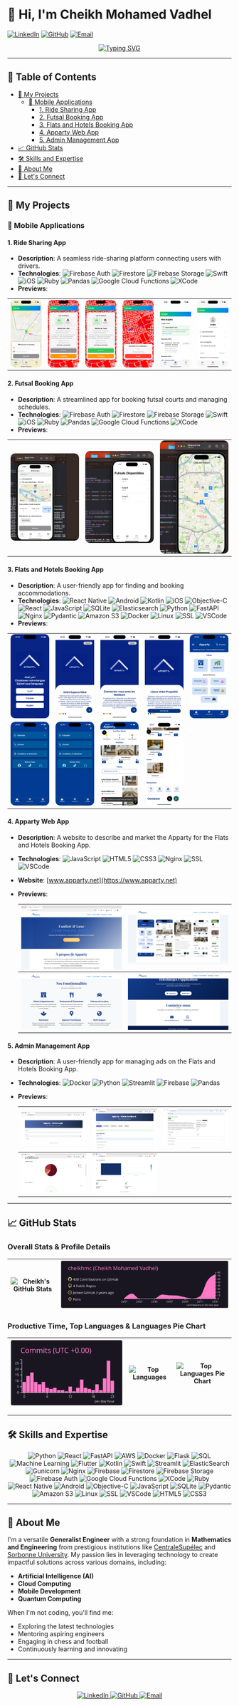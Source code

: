 # 👋 Hi, I'm Cheikh Mohamed Vadhel

[![LinkedIn](https://img.shields.io/badge/LinkedIn-%230077B5.svg?&style=for-the-badge&logo=linkedin&logoColor=white)](https://www.linkedin.com/in/cheikh-mohamed-vadhel/) 
[![GitHub](https://img.shields.io/badge/GitHub-%2312100E.svg?&style=for-the-badge&logo=github&logoColor=white)](https://github.com/cheikhmc) 
[![Email](https://img.shields.io/badge/Email-%23D14836.svg?&style=for-the-badge&logo=gmail&logoColor=white)](mailto:medlimame99@gmail.com)

<p align="center">
  <a href="https://git.io/typing-svg">
    <img src="https://readme-typing-svg.herokuapp.com?color=%2336BCF7&lines=Engineer+and+Tech+Enthusiast;Generalist+with+Expertise+in+AI,+Cloud,+and+Mobile+Apps;Passionate+About+Innovation+and+Learning" alt="Typing SVG" />
  </a>
</p>

---

## 📖 Table of Contents
- [🚀 My Projects](#-my-projects)
  - [📱 Mobile Applications](#-mobile-applications)
    - [1. Ride Sharing App](#1-ride-sharing-app)
    - [2. Futsal Booking App](#2-futsal-booking-app)
    - [3. Flats and Hotels Booking App](#3-flats-and-hotels-booking-app)
    - [4. Apparty Web App](#4-apparty-web-app)
    - [5. Admin Management App](#5-admin-management-app)
- [📈 GitHub Stats](#-github-stats)
- [🛠️ Skills and Expertise](#️-skills-and-expertise)
- [🌟 About Me](#-about-me)
- [🔗 Let's Connect](#-lets-connect)

---

## 🚀 My Projects

### 📱 Mobile Applications

#### 1. **Ride Sharing App**
- **Description**: A seamless ride-sharing platform connecting users with drivers.
- **Technologies**: 
  ![Firebase Auth](https://img.shields.io/badge/Firebase%20Auth-FFA611?style=for-the-badge&logo=firebase&logoColor=white) 
  ![Firestore](https://img.shields.io/badge/Firestore-FFCA28?style=for-the-badge&logo=google-cloud-firestore&logoColor=black) 
  ![Firebase Storage](https://img.shields.io/badge/Firebase%20Storage-FFA611?style=for-the-badge&logo=firebase&logoColor=white) 
  ![Swift](https://img.shields.io/badge/Swift-FA7343?style=for-the-badge&logo=swift&logoColor=white) 
  ![iOS](https://img.shields.io/badge/iOS-000000?style=for-the-badge&logo=ios&logoColor=white) 
  ![Ruby](https://img.shields.io/badge/Ruby-CC342D?style=for-the-badge&logo=ruby&logoColor=white) 
  ![Pandas](https://img.shields.io/badge/Pandas-150458?style=for-the-badge&logo=pandas&logoColor=white) 
  ![Google Cloud Functions](https://img.shields.io/badge/Google%20Cloud%20Functions-4285F4?style=for-the-badge&logo=google-cloud&logoColor=white) 
  ![XCode](https://img.shields.io/badge/Xcode-1575F9?style=for-the-badge&logo=xcode&logoColor=white)
- **Previews**:

<table>
  <tr>
    <td><img src="/lahagni1.png" alt="Ride Sharing App 1" width="200" style="border-radius: 10px;"/></td>
    <td><img src="/lahagni2.png" alt="Ride Sharing App 2" width="200" style="border-radius: 10px;"/></td>
    <td><img src="/lahagni3.png" alt="Ride Sharing App 3" width="200" style="border-radius: 10px;"/></td>
    <td><img src="/lahagni4.png" alt="Ride Sharing App 4" width="200" style="border-radius: 10px;"/></td>
    <td><img src="/lahagni5.png" alt="Ride Sharing App 5" width="200" style="border-radius: 10px;"/></td>
    <td><img src="/lahagni6.png" alt="Ride Sharing App 6" width="200" style="border-radius: 10px;"/></td>
  </tr>
</table>

#### 2. **Futsal Booking App**
- **Description**: A streamlined app for booking futsal courts and managing schedules.
- **Technologies**: 
  ![Firebase Auth](https://img.shields.io/badge/Firebase%20Auth-FFA611?style=for-the-badge&logo=firebase&logoColor=white) 
  ![Firestore](https://img.shields.io/badge/Firestore-FFCA28?style=for-the-badge&logo=google-cloud-firestore&logoColor=black) 
  ![Firebase Storage](https://img.shields.io/badge/Firebase%20Storage-FFA611?style=for-the-badge&logo=firebase&logoColor=white) 
  ![Swift](https://img.shields.io/badge/Swift-FA7343?style=for-the-badge&logo=swift&logoColor=white) 
  ![iOS](https://img.shields.io/badge/iOS-000000?style=for-the-badge&logo=ios&logoColor=white) 
  ![Ruby](https://img.shields.io/badge/Ruby-CC342D?style=for-the-badge&logo=ruby&logoColor=white) 
  ![Pandas](https://img.shields.io/badge/Pandas-150458?style=for-the-badge&logo=pandas&logoColor=white) 
  ![Google Cloud Functions](https://img.shields.io/badge/Google%20Cloud%20Functions-4285F4?style=for-the-badge&logo=google-cloud&logoColor=white) 
  ![XCode](https://img.shields.io/badge/Xcode-1575F9?style=for-the-badge&logo=xcode&logoColor=white)
- **Previews**:

<table>
  <tr>
    <td><img src="/futsal1.jpeg" alt="Futsal App 1" width="200" style="border-radius: 10px;"/></td>
    <td><img src="/futsal2.jpeg" alt="Futsal App 2" width="200" style="border-radius: 10px;"/></td>
    <td><img src="/futsal3.jpeg" alt="Futsal App 3" width="200" style="border-radius: 10px;"/></td>
  </tr>
</table>

#### 3. **Flats and Hotels Booking App**
- **Description**: A user-friendly app for finding and booking accommodations.
- **Technologies**: 
  ![React Native](https://img.shields.io/badge/React%20Native-20232A?style=for-the-badge&logo=react&logoColor=61DAFB) 
  ![Android](https://img.shields.io/badge/Android-3DDC84?style=for-the-badge&logo=android&logoColor=white) 
  ![Kotlin](https://img.shields.io/badge/Kotlin-7F52FF?style=for-the-badge&logo=kotlin&logoColor=white) 
  ![iOS](https://img.shields.io/badge/iOS-000000?style=for-the-badge&logo=ios&logoColor=white) 
  ![Objective-C](https://img.shields.io/badge/Objective--C-438eff?style=for-the-badge&logo=apple&logoColor=white) 
  ![React](https://img.shields.io/badge/React-61DAFB?style=for-the-badge&logo=react&logoColor=black) 
  ![JavaScript](https://img.shields.io/badge/JavaScript-F7DF1E?style=for-the-badge&logo=javascript&logoColor=black) 
  ![SQLite](https://img.shields.io/badge/SQLite-003B57?style=for-the-badge&logo=sqlite&logoColor=white) 
  ![Elasticsearch](https://img.shields.io/badge/Elasticsearch-005571?style=for-the-badge&logo=elasticsearch&logoColor=white) 
  ![Python](https://img.shields.io/badge/Python-3776AB?style=for-the-badge&logo=python&logoColor=white) 
  ![FastAPI](https://img.shields.io/badge/FastAPI-009688?style=for-the-badge&logo=fastapi&logoColor=white) 
  ![Nginx](https://img.shields.io/badge/Nginx-009639?style=for-the-badge&logo=nginx&logoColor=white) 
  ![Pydantic](https://img.shields.io/badge/Pydantic-FF5A00?style=for-the-badge&logo=pydantic&logoColor=white) 
  ![Amazon S3](https://img.shields.io/badge/Amazon%20S3-569A31?style=for-the-badge&logo=amazon-s3&logoColor=white) 
  ![Docker](https://img.shields.io/badge/Docker-2496ED?style=for-the-badge&logo=docker&logoColor=white) 
  ![Linux](https://img.shields.io/badge/Linux-FCC624?style=for-the-badge&logo=linux&logoColor=black) 
  ![SSL](https://img.shields.io/badge/SSL-000000?style=for-the-badge&logo=ssl&logoColor=white) 
  ![VSCode](https://img.shields.io/badge/VS%20Code-007ACC?style=for-the-badge&logo=visual-studio-code&logoColor=white)
- **Previews**:

<table>
  <tr>
    <td><img src="/flat1.png" alt="Flats App 1" width="200" style="border-radius: 10px;"/></td>
    <td><img src="/flat2.png" alt="Flats App 2" width="200" style="border-radius: 10px;"/></td>
    <td><img src="/flat3.png" alt="Flats App 3" width="200" style="border-radius: 10px;"/></td>
    <td><img src="/flat4.png" alt="Flats App 4" width="200" style="border-radius: 10px;"/></td>
    <td><img src="/flat5.png" alt="Flats App 5" width="200" style="border-radius: 10px;"/></td>
  </tr>
  <tr>
    <td><img src="/flat6.png" alt="Flats App 6" width="200" style="border-radius: 10px;"/></td>
    <td><img src="/flat7.png" alt="Flats App 7" width="200" style="border-radius: 10px;"/></td>
    <td><img src="/flat8.png" alt="Flats App 8" width="200" style="border-radius: 10px;"/></td>
    <td><img src="/flat9.png" alt="Flats App 9" width="200" style="border-radius: 10px;"/></td>
  </tr>
</table>

#### 4. **Apparty Web App**
- **Description**: A website to describe and market the Apparty for the Flats and Hotels Booking App.
- **Technologies**: 
  ![JavaScript](https://img.shields.io/badge/JavaScript-F7DF1E?style=for-the-badge&logo=javascript&logoColor=black) 
  ![HTML5](https://img.shields.io/badge/HTML5-E34F26?style=for-the-badge&logo=html5&logoColor=white) 
  ![CSS3](https://img.shields.io/badge/CSS3-1572B6?style=for-the-badge&logo=css3&logoColor=white) 
  ![Nginx](https://img.shields.io/badge/Nginx-009639?style=for-the-badge&logo=nginx&logoColor=white) 
  ![SSL](https://img.shields.io/badge/SSL-000000?style=for-the-badge&logo=ssl&logoColor=white) 
  ![VSCode](https://img.shields.io/badge/VS%20Code-007ACC?style=for-the-badge&logo=visual-studio-code&logoColor=white)
- **Website**: [www.apparty.net](https://www.apparty.net)
- **Previews**:

  | ![Apparty Web 1](/apparty1.png) | ![Apparty Web 2](/apparty2.png) |
  |:-------------------------------:|:-------------------------------:|
  | ![Apparty Web 3](/apparty3.png) | ![Apparty Web 4](/apparty4.png) |

#### 5. **Admin Management App**
- **Description**: A user-friendly app for managing ads on the Flats and Hotels Booking App.
- **Technologies**: 
  ![Docker](https://img.shields.io/badge/Docker-2496ED?style=for-the-badge&logo=docker&logoColor=white) 
  ![Python](https://img.shields.io/badge/Python-3776AB?style=for-the-badge&logo=python&logoColor=white) 
  ![Streamlit](https://img.shields.io/badge/Streamlit-FF4B4B?style=for-the-badge&logo=streamlit&logoColor=white) 
  ![Firebase](https://img.shields.io/badge/Firebase-FFCA28?style=for-the-badge&logo=firebase&logoColor=black) 
  ![Pandas](https://img.shields.io/badge/Pandas-150458?style=for-the-badge&logo=pandas&logoColor=white)
- **Previews**:

  | ![Admin App 1](/admin1.png) | ![Admin App 2](/admin2.png) | ![Admin App 3](/admin3.png) |
  |:-----------------------------:|:-----------------------------:|:-----------------------------:|
  | ![Admin App 4](/admin4.png) | ![Admin App 5](/admin5.png) |                                 |

---

## 📈 GitHub Stats

### Overall Stats & Profile Details

| ![Cheikh's GitHub Stats](https://github-readme-stats-opal-ten-79.vercel.app/api?username=cheikhmc&show_icons=true&theme=radical) | ![Profile Details](https://raw.githubusercontent.com/cheikhmc/github-profile-summary-cards-example/master/profile-summary-card-output/omni/0-profile-details.svg) |
|:-------------------------------------------------------------------------------------------------------------:|:-----------------------------------------------------------------------------------------------------------------------------------------------------------------:|

### Productive Time, Top Languages & Languages Pie Chart

| ![Productive Time](https://raw.githubusercontent.com/cheikhmc/github-profile-summary-cards-example/master/profile-summary-card-output/omni/4-productive-time.svg) | ![Top Languages](https://github-readme-stats-opal-ten-79.vercel.app/api/top-langs/?username=cheikhmc&langs_count=18&theme=radical) | ![Top Languages Pie Chart](https://github-readme-stats-opal-ten-79.vercel.app/api/top-langs/?username=cheikhmc&theme=radical&layout=pie) |
|:-----------------------------------------------------------------------------------------------------------------------------------------------------------------:|:---------------------------------------------------------------------------------------------------------------------------------------:|:-------------------------------------------------------------------------------------------------------------------------------------:|

---

## 🛠️ Skills and Expertise

<p align="center">
  <img src="https://img.shields.io/badge/Python-3776AB?style=for-the-badge&logo=python&logoColor=white" alt="Python"/>
  <img src="https://img.shields.io/badge/React-61DAFB?style=for-the-badge&logo=react&logoColor=white" alt="React"/>
  <img src="https://img.shields.io/badge/FastAPI-009688?style=for-the-badge&logo=fastapi&logoColor=white" alt="FastAPI"/>
  <img src="https://img.shields.io/badge/AWS-232F3E?style=for-the-badge&logo=amazon-aws&logoColor=white" alt="AWS"/>
  <img src="https://img.shields.io/badge/Docker-2496ED?style=for-the-badge&logo=docker&logoColor=white" alt="Docker"/>
  <img src="https://img.shields.io/badge/Flask-000000?style=for-the-badge&logo=flask&logoColor=white" alt="Flask"/>
  <img src="https://img.shields.io/badge/SQL-4479A1?style=for-the-badge&logo=MySQL&logoColor=white" alt="SQL"/>
  <img src="https://img.shields.io/badge/Machine%20Learning-0071C5?style=for-the-badge&logo=TensorFlow&logoColor=white" alt="Machine Learning"/>
  <img src="https://img.shields.io/badge/Flutter-02569B?style=for-the-badge&logo=flutter&logoColor=white" alt="Flutter"/>
  <img src="https://img.shields.io/badge/Kotlin-7F52FF?style=for-the-badge&logo=kotlin&logoColor=white" alt="Kotlin"/>
  <img src="https://img.shields.io/badge/Swift-FA7343?style=for-the-badge&logo=swift&logoColor=white" alt="Swift"/>
  <img src="https://img.shields.io/badge/Streamlit-FF4B4B?style=for-the-badge&logo=streamlit&logoColor=white" alt="Streamlit"/>
  <img src="https://img.shields.io/badge/ElasticSearch-005571?style=for-the-badge&logo=elasticsearch&logoColor=white" alt="ElasticSearch"/>
  <img src="https://img.shields.io/badge/Gunicorn-424D5C?style=for-the-badge&logo=gunicorn&logoColor=white" alt="Gunicorn"/>
  <img src="https://img.shields.io/badge/Nginx-009639?style=for-the-badge&logo=nginx&logoColor=white" alt="Nginx"/>
  
  <!-- New Technologies Added Below -->
  <img src="https://img.shields.io/badge/Firebase-FFA611?style=for-the-badge&logo=firebase&logoColor=white" alt="Firebase"/>
  <img src="https://img.shields.io/badge/Firestore-FFCA28?style=for-the-badge&logo=google-cloud-firestore&logoColor=black" alt="Firestore"/>
  <img src="https://img.shields.io/badge/Firebase%20Storage-FFA611?style=for-the-badge&logo=firebase&logoColor=white" alt="Firebase Storage"/>
  <img src="https://img.shields.io/badge/Firebase%20Auth-FFA611?style=for-the-badge&logo=firebase&logoColor=white" alt="Firebase Auth"/>
  <img src="https://img.shields.io/badge/Google%20Cloud%20Functions-4285F4?style=for-the-badge&logo=google-cloud&logoColor=white" alt="Google Cloud Functions"/>
  <img src="https://img.shields.io/badge/Xcode-1575F9?style=for-the-badge&logo=xcode&logoColor=white" alt="XCode"/>
  <img src="https://img.shields.io/badge/Ruby-CC342D?style=for-the-badge&logo=ruby&logoColor=white" alt="Ruby"/>
  <img src="https://img.shields.io/badge/React%20Native-20232A?style=for-the-badge&logo=react&logoColor=61DAFB" alt="React Native"/>
  <img src="https://img.shields.io/badge/Android-3DDC84?style=for-the-badge&logo=android&logoColor=white" alt="Android"/>
  <img src="https://img.shields.io/badge/Objective--C-438eff?style=for-the-badge&logo=apple&logoColor=white" alt="Objective-C"/>
  <img src="https://img.shields.io/badge/JavaScript-F7DF1E?style=for-the-badge&logo=javascript&logoColor=black" alt="JavaScript"/>
  <img src="https://img.shields.io/badge/SQLite-003B57?style=for-the-badge&logo=sqlite&logoColor=white" alt="SQLite"/>
  <img src="https://img.shields.io/badge/Pydantic-FF5A00?style=for-the-badge&logo=pydantic&logoColor=white" alt="Pydantic"/>
  <img src="https://img.shields.io/badge/Amazon%20S3-569A31?style=for-the-badge&logo=amazon-s3&logoColor=white" alt="Amazon S3"/>
  <img src="https://img.shields.io/badge/Linux-FCC624?style=for-the-badge&logo=linux&logoColor=black" alt="Linux"/>
  <img src="https://img.shields.io/badge/SSL-000000?style=for-the-badge&logo=ssl&logoColor=white" alt="SSL"/>
  <img src="https://img.shields.io/badge/VS%20Code-007ACC?style=for-the-badge&logo=visual-studio-code&logoColor=white" alt="VSCode"/>
  <img src="https://img.shields.io/badge/HTML5-E34F26?style=for-the-badge&logo=html5&logoColor=white" alt="HTML5"/>
  <img src="https://img.shields.io/badge/CSS3-1572B6?style=for-the-badge&logo=css3&logoColor=white" alt="CSS3"/>
</p>

---

## 🌟 About Me

I'm a versatile **Generalist Engineer** with a strong foundation in **Mathematics and Engineering** from prestigious institutions like [CentraleSupélec](https://www.centralesupelec.fr/) and [Sorbonne University](https://www.sorbonne-universite.fr/). My passion lies in leveraging technology to create impactful solutions across various domains, including:

- **Artificial Intelligence (AI)**
- **Cloud Computing**
- **Mobile Development**
- **Quantum Computing**

When I'm not coding, you'll find me:

- Exploring the latest technologies
- Mentoring aspiring engineers
- Engaging in chess and football
- Continuously learning and innovating

---

## 🔗 Let's Connect

<p align="center">
  <a href="https://www.linkedin.com/in/cheikh-mohamed-vadhel/">
    <img src="https://img.shields.io/badge/LinkedIn-%230077B5.svg?&style=for-the-badge&logo=linkedin&logoColor=white" alt="LinkedIn"/>
  </a>
  <a href="https://github.com/cheikhmc">
    <img src="https://img.shields.io/badge/GitHub-%2312100E.svg?&style=for-the-badge&logo=github&logoColor=white" alt="GitHub"/>
  </a>
  <a href="mailto:medlimame99@gmail.com">
    <img src="https://img.shields.io/badge/Email-%23D14836.svg?&style=for-the-badge&logo=gmail&logoColor=white" alt="Email"/>
  </a>
</p>


